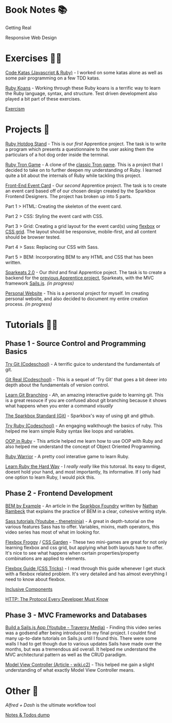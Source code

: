# Book Notes 📚
Getting Real

Responsive Web Design

# Exercises 🏃‍♂️
[Code Katas (Javascript & Ruby)](https://github.com/travissanon/code-katas) - I worked on some katas alone as well as some pair programming on a few TDD katas. 

[Ruby Koans](https://github.com/travissanon/koans) - Working through these Ruby koans is a terrific way to learn the Ruby language, syntax, and structure. Test driven development also played a bit part of these exercises.

[Exercism](http://exercism.io/)

# Projects 🚧
[Ruby Hotdog Stand](https://github.com/corinneling/apprentice-hot-dog-stand) - This is our *first* Apprentice project. The task is to write a program which presents a questionnaire to the user asking them the particulars of a hot dog order inside the terminal.

[Ruby Tron Game](https://github.com/travissanon/ruby-tron-game) - A clone of the [classic Tron game](https://en.wikipedia.org/wiki/Tron_(video_game)). This is a project that I decided to take on to further deepen my understanding of Ruby. I learned quite a bit about the internals of Ruby while tackling this project.

[Front-End Event Card](https://codepen.io/DevMaterial/pen/ZoOxJY?editors=1100) - Our *second* Apprentice project. The task is to create an event card based off of our chosen design created by the Sparkbox Frontend Designers. The project has broken up into 5 parts.

Part 1 > HTML: Creating the skeleton of the event card.

Part 2 > CSS: Styling the event card with CSS.

Part 3 > Grid: Creating a grid layout for the event card(s) using [flexbox](https://developer.mozilla.org/en-US/docs/Learn/CSS/CSS_layout/Flexbox) or [CSS grid](https://developer.mozilla.org/en-US/docs/Web/CSS/CSS_Grid_Layout). The layout should be responsive, mobile-first, and all content should be browser tested.

Part 4 > Sass: Replacing our CSS with Sass.

Part 5 > BEM: Incorporating BEM to any HTML and CSS that has been written.


[Sparkeats 2.0](https://eats.seesparkbox.com/) - Our *third* and final Apprentice poject. The task is to create a backend for the [previous Apprentice project](http://apprentices.seesparkbox.com/), Sparkeats, with the MVC framework [Sails.js](https://sailsjs.com/). *(in progress)*

[Personal Website](https://travissanon.com) - This is a personal project for myself. Im creating personal website, and also decided to document my entire creation process. 
*(in progress)*

<!-- # Cheatsheets 🙈
Git
Terminal -->

# Tutorials 👨‍🏫

## Phase 1 - Source Control and Programming Basics
[Try Git (Codeschool)](https://try.github.io/) - A terrific guice to understand the fundamentals of git.

[Git Real (Codeschool)](https://www.pluralsight.com/courses/code-school-git-real) - This is a sequel of 'Try Git' that goes a bit deeer into depth about the fundamentals of version control.

[Learn Git Branching](https://learngitbranching.js.org/) - *Ah*, an amazing interactive guide to learning git. This is a great resouce if you are confused about git branching because it shows what happens when you enter a command *visually*

[The Sparkbox Standard (Git)](https://github.com/sparkbox/standard/tree/master/code-style/git) - Sparkbox's way of using git and github.

[Try Ruby (Codeschool)](https://tryruby.org/) - An engaging walkthough the basics of ruby. This helped me learn simple Ruby syntax like loops and variables.

[OOP in Ruby](http://zetcode.com/lang/rubytutorial/oop/) - This article helped me learn how to use OOP with Ruby and also helped me understand the concept of Object Oriented Programming.

[Ruby Warrior](https://www.bloc.io/ruby-warrior#/) - A pretty cool interative game to learn Ruby.

[Learn Ruby the Hard Way](https://learncodethehardway.org/ruby/) - I *really really* like this tutoroal. Its easy to digest, doesnt hold your hand, and most importantly, Its informative. If I only had one option to learn Ruby, I would pick this.

## Phase 2 - Frontend Development
[BEM by Example](https://seesparkbox.com/foundry/bem_by_example) - An article in the [Sparkbox Foundry](https://seesparkbox.com/foundry/) written by [Nathan Rambeck](https://twitter.com/nrambeck) that explains the practice of BEM in a clear, cohesive writing style.

[Sass tutorials (Youtube - thenetninja)](https://www.youtube.com/watch?v=St5B7hnMLjg&list=PL4cUxeGkcC9iEwigam3gTjU_7IA3W2WZA) - A great in depth-tutorial on the various features Sass has to offer. Variables, mixins, math operators, this video series has most of what im looking for. 

[Flexbox Froggy](https://flexboxfroggy.com/) / [CSS Garden](https://cssgridgarden.com/) - 
These two mini-games are great for not only learning flexbox and css grid, but applying what both layouts have to offer. It's nice to see what happens when certain properties/property combinations are applied to elements.

[Flexbox Guide (CSS Tricks)](https://css-tricks.com/snippets/css/a-guide-to-flexbox/) - I read through this guide whenever I get stuck with a flexbox related problem. It's very detailed and has almost everything I need to know about flexbox.

[Inclusive Components](https://inclusive-components.design/)

[HTTP: The Protocol Every Developer Must Know](https://code.tutsplus.com/tutorials/http-the-protocol-every-web-developer-must-know-part-1--net-31177)

## Phase 3 - MVC Frameworks and Databases
[Build a Sails.js App (Youtube - Traversy Media)](https://www.youtube.com/watch?v=AmjiDC_JUt4&list=PLillGF-RfqbZIA-9sI3T1uu7d7_CtbwPm) - Finding this video series was a godsend after being introduced to my final project. I couldnt find many up-to-date tutorials on Sails.js until I found this. There were some walls I had to get though due to various updates Sails have made over the months, but was a tremendous aid overall. It helped me understand the MVC architectural pattern as well as the CRUD paradigm.

[Model View Controller (Article - wiki.c2)](http://wiki.c2.com/?ModelViewController) - This helped me gain a slight understanding of what exactly Model View Controller means.

# Other 🤔

*Alfred + Dash* is the ultimate workflow tool 

[Notes & Todos dump](/notes)
